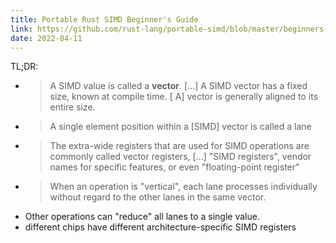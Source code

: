 ```yaml
---
title: Portable Rust SIMD Beginner's Guide
link: https://github.com/rust-lang/portable-simd/blob/master/beginners-guide.md
date: 2022-04-11
---
```


TL;DR:

- > A SIMD value is called a **vector**.
  > [...] A SIMD vector has a fixed size, known at compile time.
  > [ A] vector is generally aligned to its entire size.
- > A single element position within a [SIMD] vector is called a lane
- > The extra-wide registers that are used for SIMD operations are commonly called vector registers, [...] "SIMD registers", vendor names for specific features, or even "floating-point register"
- > When an operation is "vertical", each lane processes individually without regard to the other lanes in the same vector.
- Other operations can "reduce" all lanes to a single value.
- different chips have different architecture-specific SIMD registers
